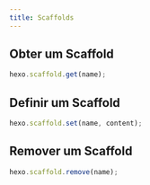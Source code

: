 ```yaml
---
title: Scaffolds
---
```

## Obter um Scaffold

``` js
hexo.scaffold.get(name);
```

## Definir um Scaffold

``` js
hexo.scaffold.set(name, content);
```

## Remover um Scaffold

``` js
hexo.scaffold.remove(name);
```

